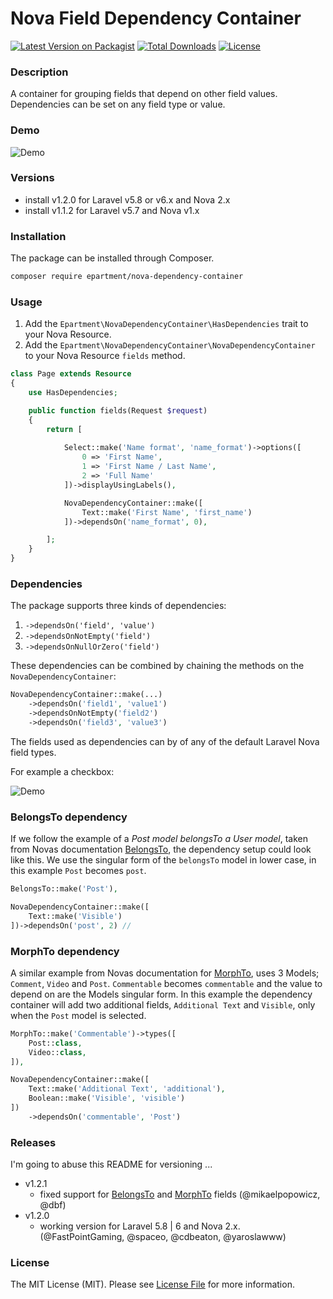 # Nova Field Dependency Container

[![Latest Version on Packagist](https://img.shields.io/packagist/v/epartment/nova-dependency-container.svg)](https://packagist.org/packages/epartment/nova-dependency-container)
[![Total Downloads](https://img.shields.io/packagist/dt/epartment/nova-dependency-container.svg)](https://packagist.org/packages/epartment/nova-dependency-container)
[![License](https://img.shields.io/packagist/l/epartment/nova-dependency-container.svg)](https://github.com/epartment/nova-dependency-container/blob/master/LICENSE.md)

### Description

A container for grouping fields that depend on other field values. Dependencies can be set on any field type or value.

### Demo

![Demo](https://raw.githubusercontent.com/epartment/nova-dependency-container/master/docs/demo.gif)


### Versions

 - install v1.2.0 for Laravel v5.8 or v6.x and Nova 2.x
 - install v1.1.2 for Laravel v5.7 and Nova v1.x

### Installation

The package can be installed through Composer.

```bash
composer require epartment/nova-dependency-container
```



### Usage

1. Add the `Epartment\NovaDependencyContainer\HasDependencies` trait to your Nova Resource.
2. Add the `Epartment\NovaDependencyContainer\NovaDependencyContainer` to your Nova Resource `fields` method.

```php
class Page extends Resource
{
    use HasDependencies;

    public function fields(Request $request)
    {
        return [
            
            Select::make('Name format', 'name_format')->options([
                0 => 'First Name',
                1 => 'First Name / Last Name',
                2 => 'Full Name'
            ])->displayUsingLabels(),

            NovaDependencyContainer::make([
                Text::make('First Name', 'first_name')
            ])->dependsOn('name_format', 0),

        ];
    }
}
```



### Dependencies

The package supports three kinds of dependencies:

1. `->dependsOn('field', 'value')`
2. `->dependsOnNotEmpty('field')`
3. `->dependsOnNullOrZero('field')`

These dependencies can be combined by chaining the methods on the `NovaDependencyContainer`:

```php
NovaDependencyContainer::make(...)
    ->dependsOn('field1', 'value1')
    ->dependsOnNotEmpty('field2')
    ->dependsOn('field3', 'value3')
```

The fields used as dependencies can by of any of the default Laravel Nova field types.

For example a checkbox:

![Demo](https://raw.githubusercontent.com/epartment/nova-dependency-container/master/docs/demo-2.gif)



### BelongsTo dependency

If we follow the example of a *Post model belongsTo a User model*, taken from Novas
documentation [BelongsTo](https://nova.laravel.com/docs/2.0/resources/relationships.html#belongsto), the dependency
setup could look like this. We use the singular form of the `belongsTo` model in lower case, in this example `Post` becomes `post`.

```php
BelongsTo::make('Post'),

NovaDependencyContainer::make([
    Text::make('Visible')
])->dependsOn('post', 2) // 
```

### MorphTo dependency

A similar example from Novas documentation for [MorphTo](https://nova.laravel.com/docs/2.0/resources/relationships.html#morphto), uses 3 Models; `Comment`, `Video` and `Post`.
`Commentable` becomes `commentable` and the value to depend on are the Models singular form. In this example the dependency container
will add two additional fields, `Additional Text` and `Visible`, only when the `Post` model is selected.

```php
MorphTo::make('Commentable')->types([
    Post::class,
    Video::class,
]),

NovaDependencyContainer::make([
    Text::make('Additional Text', 'additional'),
    Boolean::make('Visible', 'visible')
])
    ->dependsOn('commentable', 'Post') 
```


### Releases

I'm going to abuse this README for versioning ...

 - v1.2.1
   - fixed support for [BelongsTo](https://nova.laravel.com/docs/1.0/resources/relationships.html#belongsto) and [MorphTo](https://nova.laravel.com/docs/1.0/resources/relationships.html#morphto) fields (@mikaelpopowicz, @dbf)
 - v1.2.0 
   - working version for Laravel 5.8 | 6 and Nova 2.x. (@FastPointGaming, @spaceo, @cdbeaton, @yaroslawww)



### License

The MIT License (MIT). Please see [License File](https://github.com/epartment/nova-dependency-container/blob/master/LICENSE.md) for more information.
